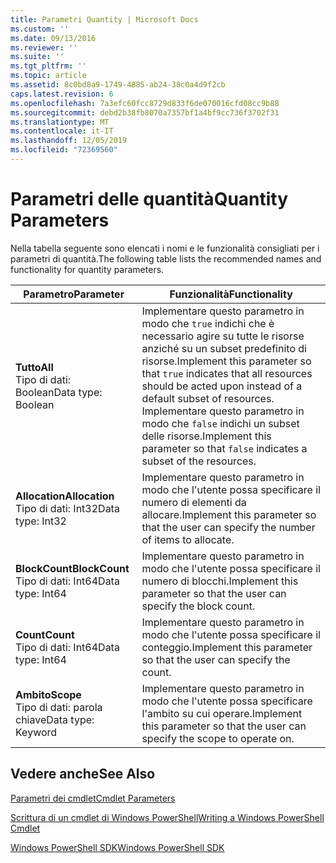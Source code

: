 ```yaml
---
title: Parametri Quantity | Microsoft Docs
ms.custom: ''
ms.date: 09/13/2016
ms.reviewer: ''
ms.suite: ''
ms.tgt_pltfrm: ''
ms.topic: article
ms.assetid: 8c0bd8a9-1749-4885-ab24-38c0a4d9f2cb
caps.latest.revision: 6
ms.openlocfilehash: 7a3efc60fcc8729d833f6de070016cfd08cc9b88
ms.sourcegitcommit: debd2b38fb8070a7357bf1a4bf9cc736f3702f31
ms.translationtype: MT
ms.contentlocale: it-IT
ms.lasthandoff: 12/05/2019
ms.locfileid: "72369560"
---
```

# <a name="quantity-parameters"></a><span data-ttu-id="25784-102">Parametri delle quantità</span><span class="sxs-lookup"><span data-stu-id="25784-102">Quantity Parameters</span></span>

<span data-ttu-id="25784-103">Nella tabella seguente sono elencati i nomi e le funzionalità consigliati per i parametri di quantità.</span><span class="sxs-lookup"><span data-stu-id="25784-103">The following table lists the recommended names and functionality for quantity parameters.</span></span>

|<span data-ttu-id="25784-104">Parametro</span><span class="sxs-lookup"><span data-stu-id="25784-104">Parameter</span></span>|<span data-ttu-id="25784-105">Funzionalità</span><span class="sxs-lookup"><span data-stu-id="25784-105">Functionality</span></span>|
|---|---|
|<span data-ttu-id="25784-106">**Tutto**</span><span class="sxs-lookup"><span data-stu-id="25784-106">**All**</span></span><br><span data-ttu-id="25784-107">Tipo di dati: Boolean</span><span class="sxs-lookup"><span data-stu-id="25784-107">Data type: Boolean</span></span>|<span data-ttu-id="25784-108">Implementare questo parametro in modo che `true` indichi che è necessario agire su tutte le risorse anziché su un subset predefinito di risorse.</span><span class="sxs-lookup"><span data-stu-id="25784-108">Implement this parameter so that `true` indicates that all resources should be acted upon instead of a default subset of resources.</span></span> <span data-ttu-id="25784-109">Implementare questo parametro in modo che `false` indichi un subset delle risorse.</span><span class="sxs-lookup"><span data-stu-id="25784-109">Implement this parameter so that `false` indicates a subset of the resources.</span></span>|
|<span data-ttu-id="25784-110">**Allocation**</span><span class="sxs-lookup"><span data-stu-id="25784-110">**Allocation**</span></span><br><span data-ttu-id="25784-111">Tipo di dati: Int32</span><span class="sxs-lookup"><span data-stu-id="25784-111">Data type: Int32</span></span>|<span data-ttu-id="25784-112">Implementare questo parametro in modo che l'utente possa specificare il numero di elementi da allocare.</span><span class="sxs-lookup"><span data-stu-id="25784-112">Implement this parameter so that the user can specify the number of items to allocate.</span></span>|
|<span data-ttu-id="25784-113">**BlockCount**</span><span class="sxs-lookup"><span data-stu-id="25784-113">**BlockCount**</span></span><br><span data-ttu-id="25784-114">Tipo di dati: Int64</span><span class="sxs-lookup"><span data-stu-id="25784-114">Data type: Int64</span></span>|<span data-ttu-id="25784-115">Implementare questo parametro in modo che l'utente possa specificare il numero di blocchi.</span><span class="sxs-lookup"><span data-stu-id="25784-115">Implement this parameter so that the user can specify the block count.</span></span>|
|<span data-ttu-id="25784-116">**Count**</span><span class="sxs-lookup"><span data-stu-id="25784-116">**Count**</span></span><br><span data-ttu-id="25784-117">Tipo di dati: Int64</span><span class="sxs-lookup"><span data-stu-id="25784-117">Data type: Int64</span></span>|<span data-ttu-id="25784-118">Implementare questo parametro in modo che l'utente possa specificare il conteggio.</span><span class="sxs-lookup"><span data-stu-id="25784-118">Implement this parameter so that the user can specify the count.</span></span>|
|<span data-ttu-id="25784-119">**Ambito**</span><span class="sxs-lookup"><span data-stu-id="25784-119">**Scope**</span></span><br><span data-ttu-id="25784-120">Tipo di dati: parola chiave</span><span class="sxs-lookup"><span data-stu-id="25784-120">Data type: Keyword</span></span>|<span data-ttu-id="25784-121">Implementare questo parametro in modo che l'utente possa specificare l'ambito su cui operare.</span><span class="sxs-lookup"><span data-stu-id="25784-121">Implement this parameter so that the user can specify the scope to operate on.</span></span>|

## <a name="see-also"></a><span data-ttu-id="25784-122">Vedere anche</span><span class="sxs-lookup"><span data-stu-id="25784-122">See Also</span></span>

[<span data-ttu-id="25784-123">Parametri dei cmdlet</span><span class="sxs-lookup"><span data-stu-id="25784-123">Cmdlet Parameters</span></span>](./cmdlet-parameters.md)

[<span data-ttu-id="25784-124">Scrittura di un cmdlet di Windows PowerShell</span><span class="sxs-lookup"><span data-stu-id="25784-124">Writing a Windows PowerShell Cmdlet</span></span>](./writing-a-windows-powershell-cmdlet.md)

[<span data-ttu-id="25784-125">Windows PowerShell SDK</span><span class="sxs-lookup"><span data-stu-id="25784-125">Windows PowerShell SDK</span></span>](../windows-powershell-reference.md)
